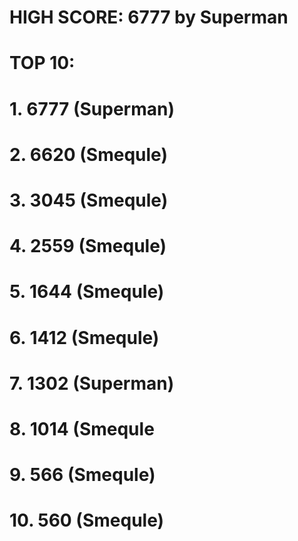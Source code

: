 # HIGH SCORE: 6777 by Superman

# TOP 10:
# 1. 6777 (Superman)
# 2. 6620 (Smequle)
# 3. 3045 (Smequle)
# 4. 2559 (Smequle)
# 5. 1644 (Smequle)
# 6. 1412 (Smequle)
# 7. 1302 (Superman)
# 8. 1014 (Smequle
# 9. 566 (Smequle)
# 10. 560 (Smequle)
